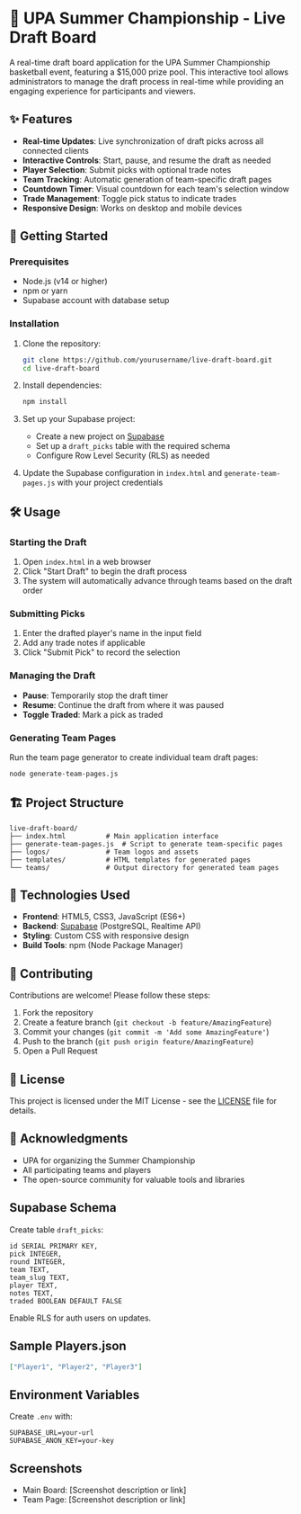 # 🏀 UPA Summer Championship - Live Draft Board

A real-time draft board application for the UPA Summer Championship basketball event, featuring a $15,000 prize pool. This interactive tool allows administrators to manage the draft process in real-time while providing an engaging experience for participants and viewers.

## ✨ Features

- **Real-time Updates**: Live synchronization of draft picks across all connected clients
- **Interactive Controls**: Start, pause, and resume the draft as needed
- **Player Selection**: Submit picks with optional trade notes
- **Team Tracking**: Automatic generation of team-specific draft pages
- **Countdown Timer**: Visual countdown for each team's selection window
- **Trade Management**: Toggle pick status to indicate trades
- **Responsive Design**: Works on desktop and mobile devices

## 🚀 Getting Started

### Prerequisites

- Node.js (v14 or higher)
- npm or yarn
- Supabase account with database setup

### Installation

1. Clone the repository:

   ```bash
   git clone https://github.com/yourusername/live-draft-board.git
   cd live-draft-board
   ```

2. Install dependencies:

   ```bash
   npm install
   ```

3. Set up your Supabase project:
   - Create a new project on [Supabase](https://supabase.com/)
   - Set up a `draft_picks` table with the required schema
   - Configure Row Level Security (RLS) as needed

4. Update the Supabase configuration in `index.html` and `generate-team-pages.js` with your project credentials

## 🛠 Usage

### Starting the Draft

1. Open `index.html` in a web browser
2. Click "Start Draft" to begin the draft process
3. The system will automatically advance through teams based on the draft order

### Submitting Picks

1. Enter the drafted player's name in the input field
2. Add any trade notes if applicable
3. Click "Submit Pick" to record the selection

### Managing the Draft

- **Pause**: Temporarily stop the draft timer
- **Resume**: Continue the draft from where it was paused
- **Toggle Traded**: Mark a pick as traded

### Generating Team Pages

Run the team page generator to create individual team draft pages:

```bash
node generate-team-pages.js
```

## 🏗 Project Structure

```text
live-draft-board/
├── index.html          # Main application interface
├── generate-team-pages.js  # Script to generate team-specific pages
├── logos/              # Team logos and assets
├── templates/          # HTML templates for generated pages
└── teams/              # Output directory for generated team pages
```

## 🔧 Technologies Used

- **Frontend**: HTML5, CSS3, JavaScript (ES6+)
- **Backend**: [Supabase](https://supabase.com/) (PostgreSQL, Realtime API)
- **Styling**: Custom CSS with responsive design
- **Build Tools**: npm (Node Package Manager)

## 🤝 Contributing

Contributions are welcome! Please follow these steps:

1. Fork the repository
2. Create a feature branch (`git checkout -b feature/AmazingFeature`)
3. Commit your changes (`git commit -m 'Add some AmazingFeature'`)
4. Push to the branch (`git push origin feature/AmazingFeature`)
5. Open a Pull Request

## 📄 License

This project is licensed under the MIT License - see the [LICENSE](LICENSE) file for details.

## 🙏 Acknowledgments

- UPA for organizing the Summer Championship
- All participating teams and players
- The open-source community for valuable tools and libraries

## Supabase Schema
Create table `draft_picks`:
```
id SERIAL PRIMARY KEY,
pick INTEGER,
round INTEGER,
team TEXT,
team_slug TEXT,
player TEXT,
notes TEXT,
traded BOOLEAN DEFAULT FALSE
```
Enable RLS for auth users on updates.

## Sample Players.json
```json
["Player1", "Player2", "Player3"]
```

## Environment Variables
Create `.env` with:
```
SUPABASE_URL=your-url
SUPABASE_ANON_KEY=your-key
```

## Screenshots
- Main Board: [Screenshot description or link]
- Team Page: [Screenshot description or link]
